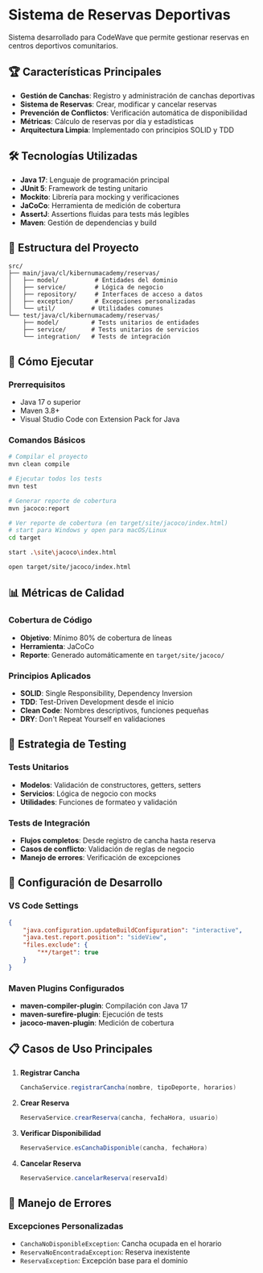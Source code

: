 # Sistema de Reservas Deportivas

Sistema desarrollado para CodeWave que permite gestionar reservas en centros deportivos comunitarios.

## 🏆 Características Principales

- **Gestión de Canchas**: Registro y administración de canchas deportivas
- **Sistema de Reservas**: Crear, modificar y cancelar reservas
- **Prevención de Conflictos**: Verificación automática de disponibilidad
- **Métricas**: Cálculo de reservas por día y estadísticas
- **Arquitectura Limpia**: Implementado con principios SOLID y TDD

## 🛠 Tecnologías Utilizadas

- **Java 17**: Lenguaje de programación principal
- **JUnit 5**: Framework de testing unitario
- **Mockito**: Librería para mocking y verificaciones
- **JaCoCo**: Herramienta de medición de cobertura
- **AssertJ**: Assertions fluidas para tests más legibles
- **Maven**: Gestión de dependencias y build

## 📁 Estructura del Proyecto

```
src/
├── main/java/cl/kibernumacademy/reservas/
│   ├── model/          # Entidades del dominio
│   ├── service/        # Lógica de negocio
│   ├── repository/     # Interfaces de acceso a datos
│   ├── exception/      # Excepciones personalizadas
│   └── util/          # Utilidades comunes
└── test/java/cl/kibernumacademy/reservas/
    ├── model/         # Tests unitarios de entidades
    ├── service/       # Tests unitarios de servicios
    └── integration/   # Tests de integración
```

## 🚀 Cómo Ejecutar

### Prerrequisitos
- Java 17 o superior
- Maven 3.8+
- Visual Studio Code con Extension Pack for Java

### Comandos Básicos

```bash
# Compilar el proyecto
mvn clean compile

# Ejecutar todos los tests
mvn test

# Generar reporte de cobertura
mvn jacoco:report

# Ver reporte de cobertura (en target/site/jacoco/index.html) 
# start para Windows y open para macOS/Linux
cd target

start .\site\jacoco\index.html

open target/site/jacoco/index.html

```

## 📊 Métricas de Calidad

### Cobertura de Código
- **Objetivo**: Mínimo 80% de cobertura de líneas
- **Herramienta**: JaCoCo
- **Reporte**: Generado automáticamente en `target/site/jacoco/`

### Principios Aplicados
- **SOLID**: Single Responsibility, Dependency Inversion
- **TDD**: Test-Driven Development desde el inicio
- **Clean Code**: Nombres descriptivos, funciones pequeñas
- **DRY**: Don't Repeat Yourself en validaciones

## 🧪 Estrategia de Testing

### Tests Unitarios
- **Modelos**: Validación de constructores, getters, setters
- **Servicios**: Lógica de negocio con mocks
- **Utilidades**: Funciones de formateo y validación

### Tests de Integración
- **Flujos completos**: Desde registro de cancha hasta reserva
- **Casos de conflicto**: Validación de reglas de negocio
- **Manejo de errores**: Verificación de excepciones

## 🔧 Configuración de Desarrollo

### VS Code Settings
```json
{
    "java.configuration.updateBuildConfiguration": "interactive",
    "java.test.report.position": "sideView",
    "files.exclude": {
        "**/target": true
    }
}
```

### Maven Plugins Configurados
- **maven-compiler-plugin**: Compilación con Java 17
- **maven-surefire-plugin**: Ejecución de tests
- **jacoco-maven-plugin**: Medición de cobertura

## 📋 Casos de Uso Principales

1. **Registrar Cancha**
   ```java
   CanchaService.registrarCancha(nombre, tipoDeporte, horarios)
   ```

2. **Crear Reserva**
   ```java
   ReservaService.crearReserva(cancha, fechaHora, usuario)
   ```

3. **Verificar Disponibilidad**
   ```java
   ReservaService.esCanchaDisponible(cancha, fechaHora)
   ```

4. **Cancelar Reserva**
   ```java
   ReservaService.cancelarReserva(reservaId)
   ```

## 🐛 Manejo de Errores

### Excepciones Personalizadas
- `CanchaNoDisponibleException`: Cancha ocupada en el horario
- `ReservaNoEncontradaException`: Reserva inexistente
- `ReservaException`: Excepción base para el dominio
